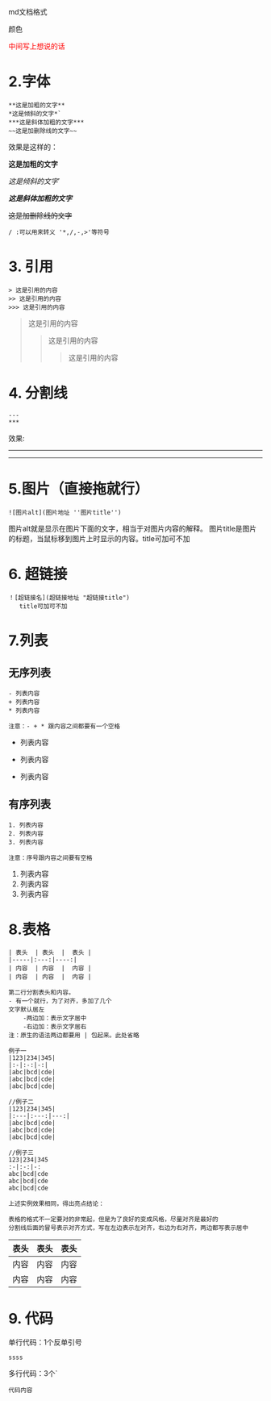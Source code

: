 md文档格式

颜色

<font color="red">中间写上想说的话</font>

# 2.字体

````
**这是加粗的文字**
*这是倾斜的文字*`
***这是斜体加粗的文字***
~~这是加删除线的文字~~
````

效果是这样的：

**这是加粗的文字**

*这是倾斜的文字*`

***这是斜体加粗的文字***

~~这是加删除线的文字~~

````
/ :可以用来转义 '*,/,-,>'等符号
````
# 3. 引用

````
> 这是引用的内容
>> 这是引用的内容
>>> 这是引用的内容
````

> 这是引用的内容
>> 这是引用的内容
>>> 这是引用的内容

# 4. 分割线

````
---
***
````

效果:

---
***

# 5.图片（直接拖就行）

````
![图片alt](图片地址 ''图片title'')
````

图片alt就是显示在图片下面的文字，相当于对图片内容的解释。 图片title是图片的标题，当鼠标移到图片上时显示的内容。title可加可不加

# 6. 超链接

````
！[超链接名](超链接地址 "超链接title")
   title可加可不加 
````

# 7.列表

## 无序列表

````
- 列表内容
+ 列表内容
* 列表内容

注意：- + * 跟内容之间都要有一个空格
````

- 列表内容

+ 列表内容

* 列表内容

## 有序列表

````
1. 列表内容 
2. 列表内容 
3. 列表内容

注意：序号跟内容之间要有空格
````

1. 列表内容
2. 列表内容
3. 列表内容

# 8.表格

````
| 表头  | 表头  |  表头 |
|-----|:---:|----:|
| 内容  | 内容  |  内容 |
| 内容  | 内容  |  内容 |

第二行分割表头和内容。
- 有一个就行，为了对齐，多加了几个 
文字默认居左 
    -两边加：表示文字居中 
    -右边加：表示文字居右 
注：原生的语法两边都要用 | 包起来。此处省略
````

````
例子一
|123|234|345|
|:-|:-:|-:|
|abc|bcd|cde|
|abc|bcd|cde|
|abc|bcd|cde|

//例子二
|123|234|345|
|:---|:---:|---:|
|abc|bcd|cde|
|abc|bcd|cde|
|abc|bcd|cde|

//例子三
123|234|345
:-|:-:|-:
abc|bcd|cde
abc|bcd|cde
abc|bcd|cde

上述实例效果相同，得出亮点结论：

表格的格式不一定要对的非常起，但是为了良好的变成风格，尽量对齐是最好的
分割线后面的冒号表示对齐方式，写在左边表示左对齐，右边为右对齐，两边都写表示居中
````

| 表头  | 表头  |  表头 |
|-----|:---:|----:|
| 内容  | 内容  |  内容 |
| 内容  | 内容  |  内容 |

# 9. 代码

单行代码：1个反单引号

`ssss`

多行代码：3个`

```
代码内容
```